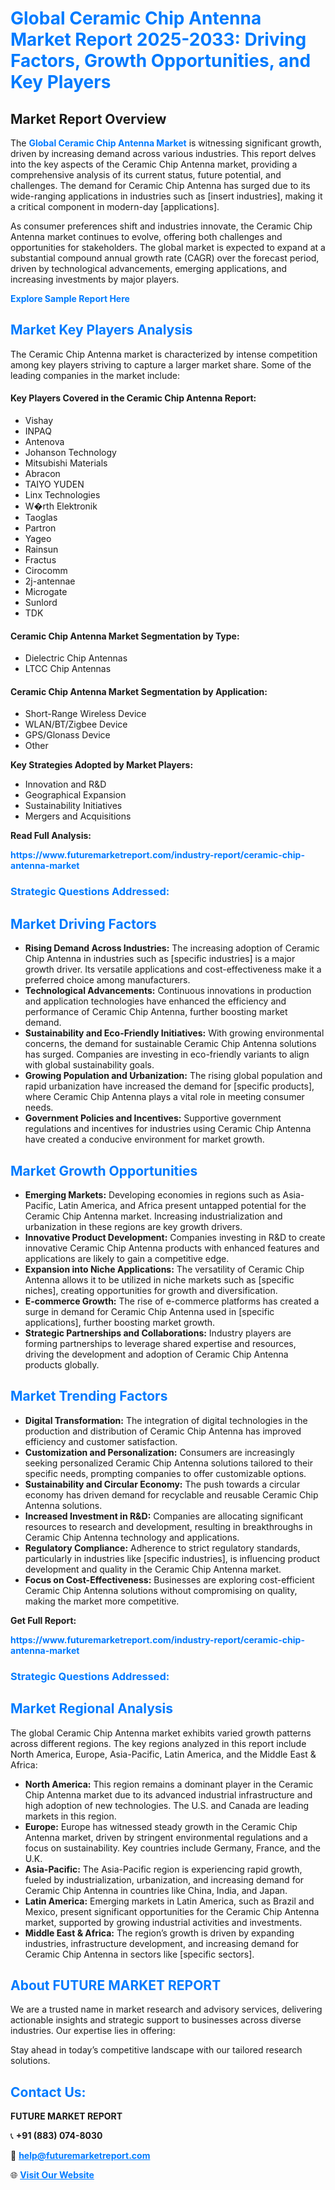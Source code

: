 <h1 style="color: #007BFF;">Global Ceramic Chip Antenna Market Report 2025-2033: Driving Factors, Growth Opportunities, and Key Players</h1>

<section id="overview">
<h2>Market Report Overview</h2>
<p>The <a href="https://www.futuremarketreport.com/industry-report/ceramic-chip-antenna-market" style="color: #007BFF; text-decoration: none;"><strong>Global Ceramic Chip Antenna Market</strong></a> is witnessing significant growth, driven by increasing demand across various industries. This report delves into the key aspects of the Ceramic Chip Antenna market, providing a comprehensive analysis of its current status, future potential, and challenges. The demand for Ceramic Chip Antenna has surged due to its wide-ranging applications in industries such as [insert industries], making it a critical component in modern-day [applications].</p>
<p>As consumer preferences shift and industries innovate, the Ceramic Chip Antenna market continues to evolve, offering both challenges and opportunities for stakeholders. The global market is expected to expand at a substantial compound annual growth rate (CAGR) over the forecast period, driven by technological advancements, emerging applications, and increasing investments by major players.</p>
</section>

<section id="overview">
<p><a href="https://www.futuremarketreport.com/request-sample/reportId=41555" style="color: #007BFF; text-decoration: none;"><strong>Explore Sample Report Here</strong></a></p>
</section>

<section id="key-players">
<h2 style="color: #007BFF;">Market Key Players Analysis</h2>
<p>The Ceramic Chip Antenna market is characterized by intense competition among key players striving to capture a larger market share. Some of the leading companies in the market include:</p>
<h4>Key Players Covered in the Ceramic Chip Antenna Report:</h4>
<ul><li>Vishay</li><li>INPAQ</li><li>Antenova</li><li>Johanson Technology</li><li>Mitsubishi Materials</li><li>Abracon</li><li>TAIYO YUDEN</li><li>Linx Technologies</li><li>W�rth Elektronik</li><li>Taoglas</li><li>Partron</li><li>Yageo</li><li>Rainsun</li><li>Fractus</li><li>Cirocomm</li><li>2j-antennae</li><li>Microgate</li><li>Sunlord</li><li>TDK</li></ul>
<h4>Ceramic Chip Antenna Market Segmentation by Type:</h4>
<ul><li>Dielectric Chip Antennas</li><li>LTCC Chip Antennas</li></ul>

<h4>Ceramic Chip Antenna Market Segmentation by Application:</h4>
<ul><li>Short-Range Wireless Device</li><li>WLAN/BT/Zigbee Device</li><li>GPS/Glonass Device</li><li>Other</li></ul>
<p><strong>Key Strategies Adopted by Market Players:</strong></p>
<ul>
<li>Innovation and R&D</li>
<li>Geographical Expansion</li>
<li>Sustainability Initiatives</li>
<li>Mergers and Acquisitions</li>
</ul>
</section>

<section>
<p><strong>Read Full Analysis: </strong></p><a href="https://www.futuremarketreport.com/industry-report/ceramic-chip-antenna-market" style="color: #007BFF; text-decoration: none;"><strong>https://www.futuremarketreport.com/industry-report/ceramic-chip-antenna-market</strong></a>
<h3 style="color: #007BFF;">Strategic Questions Addressed:</h3>
</section>

<section id="driving-factors">
<h2 style="color: #007BFF;">Market Driving Factors</h2>
<ul>
<li><strong>Rising Demand Across Industries:</strong> The increasing adoption of Ceramic Chip Antenna in industries such as [specific industries] is a major growth driver. Its versatile applications and cost-effectiveness make it a preferred choice among manufacturers.</li>
<li><strong>Technological Advancements:</strong> Continuous innovations in production and application technologies have enhanced the efficiency and performance of Ceramic Chip Antenna, further boosting market demand.</li>
<li><strong>Sustainability and Eco-Friendly Initiatives:</strong> With growing environmental concerns, the demand for sustainable Ceramic Chip Antenna solutions has surged. Companies are investing in eco-friendly variants to align with global sustainability goals.</li>
<li><strong>Growing Population and Urbanization:</strong> The rising global population and rapid urbanization have increased the demand for [specific products], where Ceramic Chip Antenna plays a vital role in meeting consumer needs.</li>
<li><strong>Government Policies and Incentives:</strong> Supportive government regulations and incentives for industries using Ceramic Chip Antenna have created a conducive environment for market growth.</li>
</ul>
</section>

<section id="growth-opportunities">
<h2 style="color: #007BFF;">Market Growth Opportunities</h2>
<ul>
<li><strong>Emerging Markets:</strong> Developing economies in regions such as Asia-Pacific, Latin America, and Africa present untapped potential for the Ceramic Chip Antenna market. Increasing industrialization and urbanization in these regions are key growth drivers.</li>
<li><strong>Innovative Product Development:</strong> Companies investing in R&D to create innovative Ceramic Chip Antenna products with enhanced features and applications are likely to gain a competitive edge.</li>
<li><strong>Expansion into Niche Applications:</strong> The versatility of Ceramic Chip Antenna allows it to be utilized in niche markets such as [specific niches], creating opportunities for growth and diversification.</li>
<li><strong>E-commerce Growth:</strong> The rise of e-commerce platforms has created a surge in demand for Ceramic Chip Antenna used in [specific applications], further boosting market growth.</li>
<li><strong>Strategic Partnerships and Collaborations:</strong> Industry players are forming partnerships to leverage shared expertise and resources, driving the development and adoption of Ceramic Chip Antenna products globally.</li>
</ul>
</section>

<section id="trending-factors">
<h2 style="color: #007BFF;">Market Trending Factors</h2>
<ul>
<li><strong>Digital Transformation:</strong> The integration of digital technologies in the production and distribution of Ceramic Chip Antenna has improved efficiency and customer satisfaction.</li>
<li><strong>Customization and Personalization:</strong> Consumers are increasingly seeking personalized Ceramic Chip Antenna solutions tailored to their specific needs, prompting companies to offer customizable options.</li>
<li><strong>Sustainability and Circular Economy:</strong> The push towards a circular economy has driven demand for recyclable and reusable Ceramic Chip Antenna solutions.</li>
<li><strong>Increased Investment in R&D:</strong> Companies are allocating significant resources to research and development, resulting in breakthroughs in Ceramic Chip Antenna technology and applications.</li>
<li><strong>Regulatory Compliance:</strong> Adherence to strict regulatory standards, particularly in industries like [specific industries], is influencing product development and quality in the Ceramic Chip Antenna market.</li>
<li><strong>Focus on Cost-Effectiveness:</strong> Businesses are exploring cost-efficient Ceramic Chip Antenna solutions without compromising on quality, making the market more competitive.</li>
</ul>
</section>

<section>
<p><strong>Get Full Report: </strong></p><a href="https://www.futuremarketreport.com/industry-report/ceramic-chip-antenna-market" style="color: #007BFF; text-decoration: none;"><strong>https://www.futuremarketreport.com/industry-report/ceramic-chip-antenna-market</strong></a>
<h3 style="color: #007BFF;">Strategic Questions Addressed:</h3>
</section>


<section id="regional-analysis">
<h2 style="color: #007BFF;">Market Regional Analysis</h2>
<p>The global Ceramic Chip Antenna market exhibits varied growth patterns across different regions. The key regions analyzed in this report include North America, Europe, Asia-Pacific, Latin America, and the Middle East & Africa:</p>
<ul>
<li><strong>North America:</strong> This region remains a dominant player in the Ceramic Chip Antenna market due to its advanced industrial infrastructure and high adoption of new technologies. The U.S. and Canada are leading markets in this region.</li>
<li><strong>Europe:</strong> Europe has witnessed steady growth in the Ceramic Chip Antenna market, driven by stringent environmental regulations and a focus on sustainability. Key countries include Germany, France, and the U.K.</li>
<li><strong>Asia-Pacific:</strong> The Asia-Pacific region is experiencing rapid growth, fueled by industrialization, urbanization, and increasing demand for Ceramic Chip Antenna in countries like China, India, and Japan.</li>
<li><strong>Latin America:</strong> Emerging markets in Latin America, such as Brazil and Mexico, present significant opportunities for the Ceramic Chip Antenna market, supported by growing industrial activities and investments.</li>
<li><strong>Middle East & Africa:</strong> The region’s growth is driven by expanding industries, infrastructure development, and increasing demand for Ceramic Chip Antenna in sectors like [specific sectors].</li>
</ul>
</section>

<footer>
<h2 style="color: #007BFF;">About FUTURE MARKET REPORT</h2>
<p>We are a trusted name in market research and advisory services, delivering actionable insights and strategic support to businesses across diverse industries. Our expertise lies in offering:</p>

<p>Stay ahead in today’s competitive landscape with our tailored research solutions.</p>

<h2 style="color: #007BFF;">Contact Us:</h2>
<p><strong>FUTURE MARKET REPORT</strong></p>
<p>📞 <strong>+91 (883) 074-8030</strong></p>
<p>📧 <strong><a href="mailto:help@futuremarketreport.com" style="color: #007BFF;">help@futuremarketreport.com</a></strong></p>
<p>🌐 <strong><a href="https://www.futuremarketreport.com/" style="color: #007BFF;">Visit Our Website</a></strong></p>
</footer>